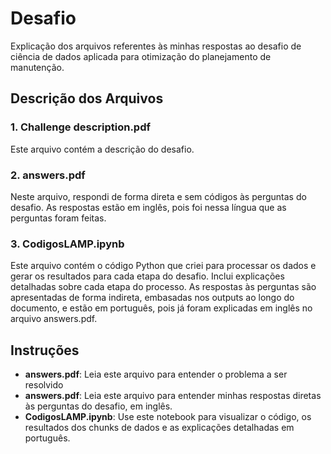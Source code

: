 # Desafio

Explicação dos arquivos referentes às minhas respostas ao desafio de ciência de dados aplicada para otimização do planejamento de manutenção.

## Descrição dos Arquivos

### 1. Challenge description.pdf

Este arquivo contém a descrição do desafio.

### 2. answers.pdf
Neste arquivo, respondi de forma direta e sem códigos às perguntas do desafio. As respostas estão em inglês, pois foi nessa língua que as perguntas foram feitas.

### 3. CodigosLAMP.ipynb
Este arquivo contém o código Python que criei para processar os dados e gerar os resultados para cada etapa do desafio. Inclui explicações detalhadas sobre cada etapa do processo. As respostas às perguntas são apresentadas de forma indireta, embasadas nos outputs ao longo do documento, e estão em português, pois já foram explicadas em inglês no arquivo answers.pdf.

## Instruções
- **answers.pdf**: Leia este arquivo para entender o problema a ser resolvido
- **answers.pdf**: Leia este arquivo para entender minhas respostas diretas às perguntas do desafio, em inglês.
- **CodigosLAMP.ipynb**: Use este notebook para visualizar o código, os resultados dos chunks de dados e as explicações detalhadas em português.
